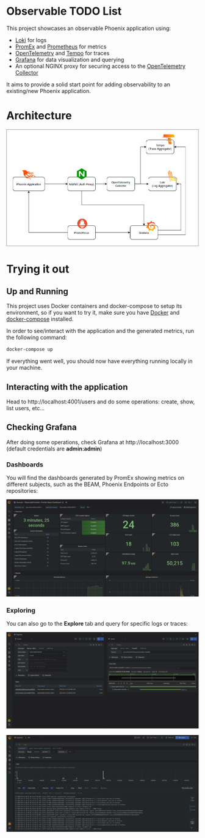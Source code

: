 # Observable TODO List

This project showcases an observable Phoenix application using:

- [Loki](https://grafana.com/oss/loki/) for logs
- [PromEx](https://github.com/akoutmos/prom_ex) and [Prometheus](https://prometheus.io/) for metrics
- [OpenTelemetry](https://opentelemetry.io/docs/instrumentation/erlang/) and [Tempo](https://grafana.com/oss/tempo/) for traces
- [Grafana](https://grafana.com/) for data visualization and querying
- An optional NGINX proxy for securing access to the [OpenTelemetry Collector](https://opentelemetry.io/docs/collector/)

It aims to provide a solid start point for adding observability to an
existing/new Phoenix application.

# Architecture
![Project's architecture](./.github/img/architecture.png)

# Trying it out

## Up and Running

This project uses Docker containers and docker-compose to setup its environment,
so if you want to try it, make sure you have
[Docker](https://docs.docker.com/engine/install/) and
[docker-compose](https://docs.docker.com/compose/install/) installed.

In order to see/interact with the application and the generated metrics, run the
following command:

```sh
docker-compose up
```

If everything went well, you should now have everything running locally in your
machine.

## Interacting with the application

Head to http://localhost:4001/users and do some operations: create, show, list
users, etc...

## Checking Grafana

After doing some operations, check Grafana at http://localhost:3000 (default
credentials are **admin:admin**)

### Dashboards

You will find the dashboards generated by PromEx showing metrics on different
subjects, such as the BEAM, Phoenix Endpoints or Ecto repositories:

![Grafana dashboard showing BEAM metrics](./.github/img/beam-stats.png)

### Exploring

You can also go to the **Explore** tab and query for specific logs or traces:

![Trace for a specific user request](./.github/img/user-operation-trace.png)

![Showing latest application logs using Grafana Loki](./.github/img/application-logs.png)
